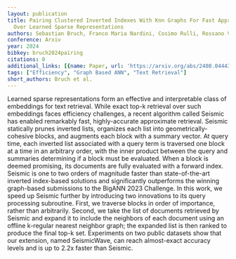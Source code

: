 ```yaml
---
layout: publication
title: Pairing Clustered Inverted Indexes With Knn Graphs For Fast Approximate Retrieval
  Over Learned Sparse Representations
authors: Sebastian Bruch, Franco Maria Nardini, Cosimo Rulli, Rossano Venturini
conference: Arxiv
year: 2024
bibkey: bruch2024pairing
citations: 0
additional_links: [{name: Paper, url: 'https://arxiv.org/abs/2408.04443'}]
tags: ["Efficiency", "Graph Based ANN", "Text Retrieval"]
short_authors: Bruch et al.
---
```

Learned sparse representations form an effective and interpretable class of
embeddings for text retrieval. While exact top-k retrieval over such embeddings
faces efficiency challenges, a recent algorithm called Seismic has enabled
remarkably fast, highly-accurate approximate retrieval. Seismic statically
prunes inverted lists, organizes each list into geometrically-cohesive blocks,
and augments each block with a summary vector. At query time, each inverted
list associated with a query term is traversed one block at a time in an
arbitrary order, with the inner product between the query and summaries
determining if a block must be evaluated. When a block is deemed promising, its
documents are fully evaluated with a forward index. Seismic is one to two
orders of magnitude faster than state-of-the-art inverted index-based solutions
and significantly outperforms the winning graph-based submissions to the BigANN
2023 Challenge. In this work, we speed up Seismic further by introducing two
innovations to its query processing subroutine. First, we traverse blocks in
order of importance, rather than arbitrarily. Second, we take the list of
documents retrieved by Seismic and expand it to include the neighbors of each
document using an offline k-regular nearest neighbor graph; the expanded list
is then ranked to produce the final top-k set. Experiments on two public
datasets show that our extension, named SeismicWave, can reach almost-exact
accuracy levels and is up to 2.2x faster than Seismic.